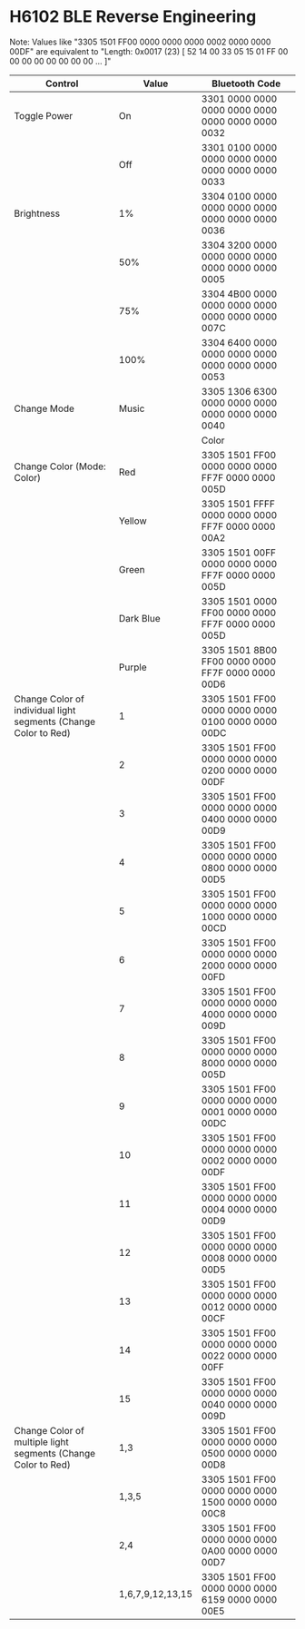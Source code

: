 # H6102 BLE Reverse Engineering

Note: Values like "3305 1501 FF00 0000 0000 0000 0002 0000 0000 00DF" are equivalent to "Length: 0x0017 (23) [ 52 14 00 33 05 15 01 FF 00 00 00 00 00 00 00 00 ... ]"

| Control | Value | Bluetooth Code |
|---------|-------|----------------|
|Toggle Power | On | 3301 0000 0000 0000 0000 0000 0000 0000 0000 0032 |
|   |          Off | 3301 0100 0000 0000 0000 0000 0000 0000 0000 0033 |
| Brightness | 1%  | 3304 0100 0000 0000 0000 0000 0000 0000 0000 0036 |
| |            50% | 3304 3200 0000 0000 0000 0000 0000 0000 0000 0005 |
| |            75% | 3304 4B00 0000 0000 0000 0000 0000 0000 0000 007C |
| |            100%| 3304 6400 0000 0000 0000 0000 0000 0000 0000 0053 |
| Change Mode | Music | 3305 1306 6300 0000 0000 0000 0000 0000 0000 0040 |
| |           | Color | 
| Change Color (Mode: Color) | Red | 3305 1501 FF00 0000 0000 0000 FF7F 0000 0000 005D |
| | Yellow | 3305 1501 FFFF 0000 0000 0000 FF7F 0000 0000 00A2 |
| | Green | 3305 1501 00FF 0000 0000 0000 FF7F 0000 0000 005D |
| | Dark Blue | 3305 1501 0000 FF00 0000 0000 FF7F 0000 0000 005D |
| | Purple | 3305 1501 8B00 FF00 0000 0000 FF7F 0000 0000 00D6 |
| Change Color of individual light segments (Change Color to Red) | 1 | 3305 1501 FF00 0000 0000 0000 0100 0000 0000 00DC |
| | 2 | 3305 1501 FF00 0000 0000 0000 0200 0000 0000 00DF |
| | 3 | 3305 1501 FF00 0000 0000 0000 0400 0000 0000 00D9 |
| | 4 | 3305 1501 FF00 0000 0000 0000 0800 0000 0000 00D5 |
| | 5 | 3305 1501 FF00 0000 0000 0000 1000 0000 0000 00CD |
| | 6 | 3305 1501 FF00 0000 0000 0000 2000 0000 0000 00FD |
| | 7 | 3305 1501 FF00 0000 0000 0000 4000 0000 0000 009D |
| | 8 | 3305 1501 FF00 0000 0000 0000 8000 0000 0000 005D |
| | 9 | 3305 1501 FF00 0000 0000 0000 0001 0000 0000 00DC |
| | 10| 3305 1501 FF00 0000 0000 0000 0002 0000 0000 00DF |
| | 11| 3305 1501 FF00 0000 0000 0000 0004 0000 0000 00D9 |
| | 12| 3305 1501 FF00 0000 0000 0000 0008 0000 0000 00D5 |
| | 13| 3305 1501 FF00 0000 0000 0000 0012 0000 0000 00CF |
| | 14| 3305 1501 FF00 0000 0000 0000 0022 0000 0000 00FF |
| | 15| 3305 1501 FF00 0000 0000 0000 0040 0000 0000 009D |
| Change Color of multiple light segments (Change Color to Red) | 1,3| 3305 1501 FF00 0000 0000 0000 0500 0000 0000 00D8 |
| | 1,3,5 | 3305 1501 FF00 0000 0000 0000 1500 0000 0000 00C8 |
| | 2,4 | 3305 1501 FF00 0000 0000 0000 0A00 0000 0000 00D7 |
| | 1,6,7,9,12,13,15 | 3305 1501 FF00 0000 0000 0000 6159 0000 0000 00E5 |
